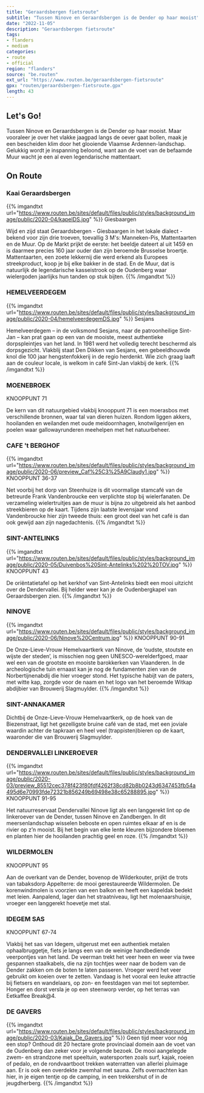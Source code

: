 ```yaml
---
title: "Geraardsbergen fietsroute"
subtitle: "Tussen Ninove en Geraardsbergen is de Dender op haar mooist"
date: "2022-11-05"
description: "Geraardsbergen fietsroute"
tags:
- flanders
- medium
categories:
- route
- official
region: "flanders"
source: "be.routen"
ext_url: "https://www.routen.be/geraardsbergen-fietsroute"
gpx: "routen/geraardsbergen-fietsroute.gpx"
length: 43
---
```


## Let's Go!

Tussen Ninove en Geraardsbergen is de Dender op haar mooist. Maar vooraleer je over het vlakke jaagpad langs de oever gaat bollen, maak je een bescheiden klim door het glooiende Vlaamse Ardennen-landschap. Gelukkig wordt je inspanning beloond, want aan de voet van de befaamde Muur wacht je een al even legendarische mattentaart.

## On Route

### Kaai Geraardsbergen

{{% imgandtxt url="https://www.routen.be/sites/default/files/public/styles/background_image/public/2020-04/kapelDS.jpg" %}}
Giesbaargen

Wijd en zijd staat Geraardsbergen - Giesbaargen in het lokale dialect - bekend voor zijn drie troeven, toevallig 3 M's: Manneken-Pis, Mattentaarten en de Muur. Op de Markt prijkt de eerste: het beeldje dateert al uit 1459 en is daarmee precies 160 jaar ouder dan zijn beroemde Brusselse broertje. Mattentaarten, een zoete lekkernij die werd erkend als Europees streekproduct, koop je bij elke bakker in de stad. En de Muur, dat is natuurlijk de legendarische kasseistrook op de Oudenberg waar wielergoden jaarlijks hun tanden op stuk bijten.
{{% /imgandtxt %}}

### HEMELVEERDEGEM

{{% imgandtxt url="https://www.routen.be/sites/default/files/public/styles/background_image/public/2020-04/hemelveerdegemDS.jpg" %}}
Sesjans

Hemelveerdegem – in de volksmond Sesjans, naar de patroonheilige Sint-Jan – kan prat gaan op een van de mooiste, meest authentieke dorpspleintjes van het land. In 1981 werd het volledig terecht beschermd als dorpsgezicht. Vlakblij staat Den Dikken van Sesjans, een gebeeldhouwde knol die 100 jaar hengstenfokkerij in de regio herdenkt. Wie zich graag laaft aan de couleur locale, is welkom in café Sint-Jan vlakbij de kerk.
{{% /imgandtxt %}}

### MOENEBROEK

KNOOPPUNT 71

De kern van dit natuurgebied vlakbij knooppunt 71 is een moerasbos met verschillende bronnen, waar tal van dieren huizen. Rondom liggen akkers, hooilanden en weilanden met oude meidoornhagen, knotwilgenrijen en poelen waar gallowayrunderen meehelpen met het natuurbeheer.

### CAFE 't BERGHOF

{{% imgandtxt url="https://www.routen.be/sites/default/files/public/styles/background_image/public/2020-06/preview_Caf%25C3%25A9Claudy1.jpg" %}}
KNOOPPUNT 36-37

Net voorbij het dorp van Steenhuize is dit voormalige stamcafé van de betreurde Frank Vandenbroucke een verplichte stop bij wielerfanaten. De verzameling wielertruitjes aan de muur is bijna zo uitgebreid als het aanbod streekbieren op de kaart. Tijdens zijn laatste levensjaar vond Vandenbroucke hier zijn tweede thuis: een groot deel van het café is dan ook gewijd aan zijn nagedachtenis.
{{% /imgandtxt %}}

### SINT-ANTELINKS

{{% imgandtxt url="https://www.routen.be/sites/default/files/public/styles/background_image/public/2020-05/Duivenbos%20Sint-Antelinks%202%20TOV.jpg" %}}
KNOOPPUNT 43

De oriëntatietafel op het kerkhof van Sint-Antelinks biedt een mooi uitzicht over de Dendervallei. Bij helder weer kan je de Oudenbergkapel van Geraardsbergen zien.
{{% /imgandtxt %}}

### NINOVE

{{% imgandtxt url="https://www.routen.be/sites/default/files/public/styles/background_image/public/2020-06/Ninove%20Centrum.jpg" %}}
KNOOPPUNT 90-91

De Onze-Lieve-Vrouw Hemelvaartkerk van Ninove, de ‘oudste, stoutste en wijste der steden’, is misschien nog geen UNESCO-werelderfgoed, maar wel een van de grootste en mooiste barokkerken van Vlaanderen. In de archeologische tuin ernaast kan je nog de fundamenten zien van de Norbertijnenabdij die hier vroeger stond. Het typische habijt van de paters, met witte kap, zorgde voor de naam en het logo van het beroemde Witkap abdijbier van Brouwerij Slagmuylder.
{{% /imgandtxt %}}

### SINT-ANNAKAMER

Dichtbij de Onze-Lieve-Vrouw Hemelvaartkerk, op de hoek van de Biezenstraat, ligt het gezelligste bruine café van de stad, met een joviale waardin achter de tapkraan en heel veel (trappisten)bieren op de kaart, waaronder die van Brouwerij Slagmuylder.

### DENDERVALLEI LINKEROEVER

{{% imgandtxt url="https://www.routen.be/sites/default/files/public/styles/background_image/public/2020-03/preview_85512cec378f423f80fdf4262f38cd82b8b0243d6347453fb54a495d6e70993fde72321b856249b69498e38c65288895.jpg" %}}
KNOOPPUNT 91-95

Het natuurreservaat Dendervallei Ninove ligt als een langgerekt lint op de linkeroever van de Dender, tussen Ninove en Zandbergen. In dit meersenlandschap wisselen beboste en open ruimtes elkaar af en is de rivier op z’n mooist. Bij het begin van elke lente kleuren bijzondere bloemen en planten hier de hooilanden prachtig geel en roze.
{{% /imgandtxt %}}

### WILDERMOLEN

KNOOPPUNT 95

Aan de overkant van de Dender, bovenop de Wilderkouter, prijkt de trots van tabaksdorp Appelterre: de mooi gerestaureerde Wildermolen. De korenwindmolen is voorzien van een balkon en heeft een kapeldak bedekt met leien. Aanpalend, lager dan het straatniveau, ligt het molenaarshuisje, vroeger een langgerekt hoevetje met stal.

### IDEGEM SAS

KNOOPPUNT 67-74

Vlakbij het sas van Idegem, uitgerust met een authentiek metalen ophaalbruggetje, fiets je langs een van de weinige handbediende veerpontjes van het land. De veerman trekt het veer heen en weer via twee gespannen staalkabels, die na zijn tochtjes weer naar de bodem van de Dender zakken om de boten te laten passeren. Vroeger werd het veer gebruikt om koeien over te zetten. Vandaag is het vooral een leuke attractie bij fietsers en wandelaars, op zon- en feestdagen van mei tot september. Honger en dorst versla je op een steenworp verder, op het terras van Eetkaffee Break@4.

### DE GAVERS

{{% imgandtxt url="https://www.routen.be/sites/default/files/public/styles/background_image/public/2020-03/Kajak_De_Gavers.jpg" %}}
Geen tijd meer voor nóg een stop? Onthoud dit 20 hectare grote provinciaal domein aan de voet van de Oudenberg dan zeker voor je volgende bezoek. De mooi aangelegde zwem- en strandzone met speeltuin, watersporten zoals surf, kajak, roeien of pedalo, en de rondvaartboot trekken waterratten van allerlei pluimage aan. Er is ook een overdekte zwemhal met sauna. Zelfs overnachten kan hier, in je eigen tentje op de camping, in een trekkershut of in de jeugdherberg.
{{% /imgandtxt %}}


